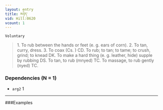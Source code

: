 ```yaml
---
layout: entry
title: མཉེད་
vid: Hill:0620
vcount: 1
---
```

`Voluntary` 
> 1\.
 To rub between the hands or feet (e\.
g\.
 ears of corn)\.
 2\.
 To tan, curry, dress\.
 3\.
 To coax (Cs\.
) CD\.
 To rub; to tan; to tame; to crush, grind; to knead DK\.
 To make a hard thing (e\.
g\.
 leather, hide) supple by rubbing DS\.
 To tan, to rub (mnyed) TC\.
 To massage, to rub gently (nyed) TC\.

### Dependencies (N = 1)
* `arg2` 1

---

###Examples



